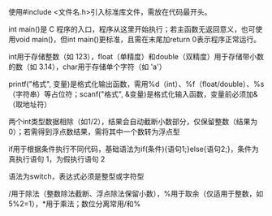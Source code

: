 使用#include <文件名.h>引入标准库文件，需放在代码最开头。

int main()是 C 程序的入口，程序从这里开始执行；若主函数无返回意义，也可使用void main()，但int main()更标准，且需在末尾加return 0表示程序正常运行。

int用于存储整数（如 123），float（单精度）和double（双精度）用于存储带小数的数（如 3.14），char用于存储单个字符（如 'a'）

printf("格式", 变量)是格式化输出函数，需用%d（int）、%f（float/double）、%s（字符串）等占位符；scanf("格式", \&变量)是格式化输入函数，变量前必须加\&（取地址符）

两个int类型数据相除（如1/2），结果会自动截断小数部分，仅保留整数（结果为 0）；若需得到浮点数结果，需将其中一个数转为浮点型

if用于根据条件执行不同代码，基础语法为if(条件){语句1;}else{语句2;}，条件为真执行语句 1，为假执行语句 2

语法为switch，表达式必须是整型或字符型

/用于除法（整数除法截断、浮点除法保留小数），%用于取余（仅适用于整数，如5%2=1），\*用于乘法；数位分离常用/和%

